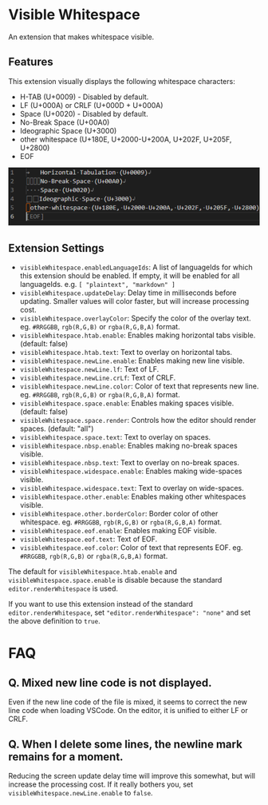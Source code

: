 # Visible Whitespace

An extension that makes whitespace visible.

## Features

This extension visually displays the following whitespace characters:

* H-TAB (U+0009) - Disabled by default.
* LF (U+000A) or CRLF (U+000D + U+000A)
* Space (U+0020) - Disabled by default.
* No-Break Space (U+00A0)
* Ideographic Space (U+3000)
* other whitespace (U+180E, U+2000-U+200A, U+202F, U+205F, U+2800)
* EOF

![screenshot](assets/screenshot.png)

## Extension Settings

* `visibleWhitespace.enabledLanguageIds`: A list of languageIds for which this extension should be enabled. If empty, it will be enabled for all languageIds. e.g. `[ "plaintext", "markdown" ]`
* `visibleWhitespace.updateDelay`: Delay time in milliseconds before updating. Smaller values will color faster, but will increase processing cost.
* `visibleWhitespace.overlayColor`: Specify the color of the overlay text. eg. `#RRGGBB`, `rgb(R,G,B)` or `rgba(R,G,B,A)` format.
* `visibleWhitespace.htab.enable`: Enables making horizontal tabs visible. (default: false)
* `visibleWhitespace.htab.text`: Text to overlay on horizontal tabs.
* `visibleWhitespace.newLine.enable`: Enables making new line visible.
* `visibleWhitespace.newLine.lf`: Text of LF.
* `visibleWhitespace.newLine.crLf`: Text of CRLF.
* `visibleWhitespace.newLine.color`: Color of text that represents new line.  eg. `#RRGGBB`, `rgb(R,G,B)` or `rgba(R,G,B,A)` format.
* `visibleWhitespace.space.enable`: Enables making spaces visible. (default: false)
* `visibleWhitespace.space.render`: Controls how the editor should render spaces. (default: "all")
* `visibleWhitespace.space.text`: Text to overlay on spaces.
* `visibleWhitespace.nbsp.enable`: Enables making no-break spaces visible.
* `visibleWhitespace.nbsp.text`: Text to overlay on no-break spaces.
* `visibleWhitespace.widespace.enable`: Enables making wide-spaces visible.
* `visibleWhitespace.widespace.text`: Text to overlay on wide-spaces.
* `visibleWhitespace.other.enable`: Enables making other whitespaces visible.
* `visibleWhitespace.other.borderColor`: Border color of other whitespace.  eg. `#RRGGBB`, `rgb(R,G,B)` or `rgba(R,G,B,A)` format.
* `visibleWhitespace.eof.enable`: Enables making EOF visible.
* `visibleWhitespace.eof.text`: Text of EOF.
* `visibleWhitespace.eof.color`: Color of text that represents EOF.  eg. `#RRGGBB`, `rgb(R,G,B)` or `rgba(R,G,B,A)` format.

The default for `visibleWhitespace.htab.enable` and `visibleWhitespace.space.enable` is disable because the standard `editor.renderWhitespace` is used.

If you want to use this extension instead of the standard `editor.renderWhitespace`, set `"editor.renderWhitespace": "none"` and set the above definition to `true`.

# FAQ

## Q. Mixed new line code is not displayed.

Even if the new line code of the file is mixed, it seems to correct the new line code when loading VSCode. On the editor, it is unified to either LF or CRLF.

## Q. When I delete some lines, the newline mark remains for a moment.

Reducing the screen update delay time will improve this somewhat, but will increase the processing cost.
If it really bothers you, set `visibleWhitespace.newLine.enable` to `false`.
